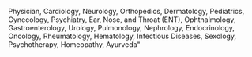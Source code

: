 Physician, Cardiology, Neurology, Orthopedics, Dermatology, Pediatrics, Gynecology, Psychiatry, Ear, Nose, and Throat (ENT), Ophthalmology, Gastroenterology, Urology, Pulmonology, Nephrology, Endocrinology, Oncology, Rheumatology, Hematology, Infectious Diseases, Sexology, Psychotherapy, Homeopathy, Ayurveda"
